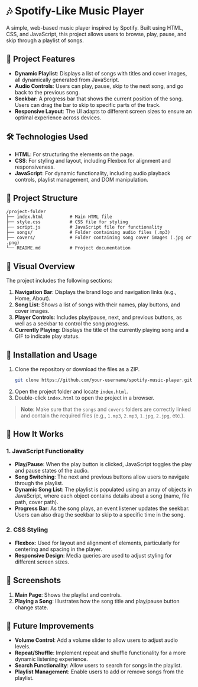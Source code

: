 # 🎶 Spotify-Like Music Player

A simple, web-based music player inspired by Spotify. Built using HTML, CSS, and JavaScript, this project allows users to browse, play, pause, and skip through a playlist of songs. 

## 🚀 Project Features

- **Dynamic Playlist**: Displays a list of songs with titles and cover images, all dynamically generated from JavaScript.
- **Audio Controls**: Users can play, pause, skip to the next song, and go back to the previous song.
- **Seekbar**: A progress bar that shows the current position of the song. Users can drag the bar to skip to specific parts of the track.
- **Responsive Layout**: The UI adapts to different screen sizes to ensure an optimal experience across devices.

## 🛠️ Technologies Used

- **HTML**: For structuring the elements on the page.
- **CSS**: For styling and layout, including Flexbox for alignment and responsiveness.
- **JavaScript**: For dynamic functionality, including audio playback controls, playlist management, and DOM manipulation.

## 📂 Project Structure

```
/project-folder
├── index.html          # Main HTML file
├── style.css           # CSS file for styling
├── script.js           # JavaScript file for functionality
├── songs/              # Folder containing audio files (.mp3)
├── covers/             # Folder containing song cover images (.jpg or .png)
└── README.md           # Project documentation
```

## 🎨 Visual Overview

The project includes the following sections:

1. **Navigation Bar**: Displays the brand logo and navigation links (e.g., Home, About).
2. **Song List**: Shows a list of songs with their names, play buttons, and cover images.
3. **Player Controls**: Includes play/pause, next, and previous buttons, as well as a seekbar to control the song progress.
4. **Currently Playing**: Displays the title of the currently playing song and a GIF to indicate play status.

## 🔧 Installation and Usage

1. Clone the repository or download the files as a ZIP.
    ```bash
    git clone https://github.com/your-username/spotify-music-player.git
    ```
2. Open the project folder and locate `index.html`.
3. Double-click `index.html` to open the project in a browser.

> **Note**: Make sure that the `songs` and `covers` folders are correctly linked and contain the required files (e.g., `1.mp3`, `2.mp3`, `1.jpg`, `2.jpg`, etc.).

## 📜 How It Works

### 1. JavaScript Functionality
- **Play/Pause**: When the play button is clicked, JavaScript toggles the play and pause states of the audio.
- **Song Switching**: The next and previous buttons allow users to navigate through the playlist.
- **Dynamic Song List**: The playlist is populated using an array of objects in JavaScript, where each object contains details about a song (name, file path, cover path).
- **Progress Bar**: As the song plays, an event listener updates the seekbar. Users can also drag the seekbar to skip to a specific time in the song.

### 2. CSS Styling
- **Flexbox**: Used for layout and alignment of elements, particularly for centering and spacing in the player.
- **Responsive Design**: Media queries are used to adjust styling for different screen sizes.
  
## 📸 Screenshots

1. **Main Page**: Shows the playlist and controls.
2. **Playing a Song**: Illustrates how the song title and play/pause button change state.

## 🚀 Future Improvements

- **Volume Control**: Add a volume slider to allow users to adjust audio levels.
- **Repeat/Shuffle**: Implement repeat and shuffle functionality for a more dynamic listening experience.
- **Search Functionality**: Allow users to search for songs in the playlist.
- **Playlist Management**: Enable users to add or remove songs from the playlist.

